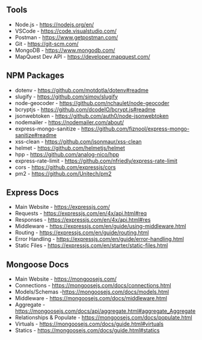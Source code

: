 ## Tools

-   Node.js - https://nodejs.org/en/
-   VSCode - https://code.visualstudio.com/
-   Postman - https://www.getpostman.com/
-   Git - https://git-scm.com/
-   MongoDB - https://www.mongodb.com/
-   MapQuest Dev API - https://developer.mapquest.com/

## NPM Packages

-   dotenv - https://github.com/motdotla/dotenv#readme
-   slugify - https://github.com/simov/slugify
-   node-geocoder - https://github.com/nchaulet/node-geocoder
-   bcryptjs - https://github.com/dcodeIO/bcrypt.js#readme
-   jsonwebtoken - https://github.com/auth0/node-jsonwebtoken
-   nodemailer - https://nodemailer.com/about/
-   express-mongo-sanitize - https://github.com/fiznool/express-mongo-sanitize#readme
-   xss-clean - https://github.com/jsonmaur/xss-clean
-   helmet - https://github.com/helmetjs/helmet
-   hpp - https://github.com/analog-nico/hpp
-   express-rate-limit - https://github.com/nfriedly/express-rate-limit
-   cors - https://github.com/expressjs/cors
-   pm2 - https://github.com/Unitech/pm2

## Express Docs

-   Main Website - https://expressjs.com/
-   Requests - https://expressjs.com/en/4x/api.html#req
-   Responses - https://expressjs.com/en/4x/api.html#res
-   Middleware - https://expressjs.com/en/guide/using-middleware.html
-   Routing - https://expressjs.com/en/guide/routing.html
-   Error Handling - https://expressjs.com/en/guide/error-handling.html
-   Static Files - https://expressjs.com/en/starter/static-files.html

## Mongoose Docs

-   Main Website - https://mongoosejs.com/
-   Connections - https://mongoosejs.com/docs/connections.html
-   Models/Schemas -https://mongoosejs.com/docs/models.html
-   Middleware - https://mongoosejs.com/docs/middleware.html
-   Aggregate - https://mongoosejs.com/docs/api/aggregate.html#aggregate_Aggregate
-   Relationships & Populate - https://mongoosejs.com/docs/populate.html
-   Virtuals - https://mongoosejs.com/docs/guide.html#virtuals
-   Statics - https://mongoosejs.com/docs/guide.html#statics
